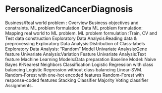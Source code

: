 # PersonalizedCancerDiagnosis


Business/Real world problem : Overview
Business objectives and constraints.
ML problem formulation :Data
ML problem formulation: Mapping real world to ML problem.
ML problem formulation :Train, CV and Test data construction
Exploratory Data Analysis:Reading data & preprocessing
Exploratory Data Analysis:Distribution of Class-labels
Exploratory Data Analysis: “Random” Model
Univariate Analysis:Gene feature
Univariate Analysis:Variation Feature
Univariate Analysis:Text feature
Machine Learning Models:Data preparation
Baseline Model: Naive Bayes
K-Nearest Neighbors Classification
Logistic Regression with class balancing
Logistic Regression without class balancing
Linear-SVM.
Random-Forest with one-hot encoded features
Random-Forest with response-coded features
Stacking Classifier
Majority Voting classifier
Assignments.
